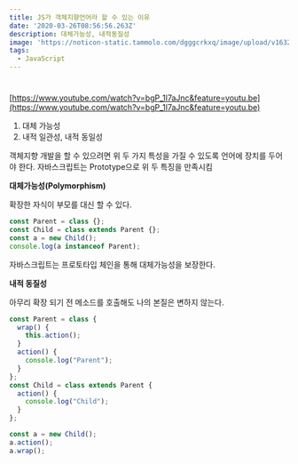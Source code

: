 ```yaml
---
title: JS가 객체지향언어라 할 수 있는 이유
date: '2020-03-26T08:56:56.263Z'
description: 대체가능성, 내적동질성
image: 'https://noticon-static.tammolo.com/dgggcrkxq/image/upload/v1632298243/tlog/cover/_____JS_1_jbq8ea.png'
tags:
  - JavaScript
---
```


#

[https://www.youtube.com/watch?v=bgP_1l7aJnc&feature=youtu.be](https://www.youtube.com/watch?v=bgP_1l7aJnc&feature=youtu.be)

1. 대체 가능성
2. 내적 일관성, 내적 동일성

객체지향 개발을 할 수 있으려면 위 두 가지 특성을 가질 수 있도록 언어에 장치를 두어야 한다. 자바스크립트는 Prototype으로 위 두 특징을 만족시킴

**대체가능성(Polymorphism)**

확장한 자식이 부모를 대신 할 수 있다.

```jsx
const Parent = class {};
const Child = class extends Parent {};
const a = new Child();
console.log(a instanceof Parent);
```

자바스크립트는 프로토타입 체인을 통해 대체가능성을 보장한다.

**내적 동질성**

아무리 확장 되기 전 메소드를 호출해도 나의 본질은 변하지 않는다.

```jsx
const Parent = class {
  wrap() {
    this.action();
  }
  action() {
    console.log("Parent");
  }
};
const Child = class extends Parent {
  action() {
    console.log("Child");
  }
};

const a = new Child();
a.action();
a.wrap();
```
